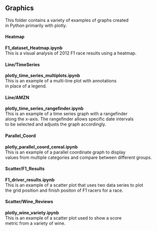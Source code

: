 ## Graphics  
This folder contains a variety of examples of graphs created  
in Python primarily with plotly. 

#### Heatmap  
**F1_dataset_Heatmap.ipynb**  
This is a visual analysis of 2012 F1 race results using a heatmap.  

#### Line/TimeSeries 
**plotly_time_series_multiplots.ipynb**  
This is an example of a multi-line plot with annotations  
in place of a legend.   

#### Line/AMZN  
**plotly_time_series_rangefinder.ipynb**  
This is an example of a time series graph with a rangefinder  
along the x-axis. The rangefinder allows specific date intervals  
to be selected and adjusts the graph accordingly.  

#### Parallel_Coord  
**plotly_parallel_coord_cereal.ipynb**  
This is an example of a parallel coordinate graph to display  
values from multiple categories and compare between different groups.  

#### Scatter/F1_Results  
**F1_driver_results.ipynb**  
This is an example of a scatter plot that uses two data series to plot  
the grid position and finish positon of F1 racers for a race.  


#### Scatter/Wine_Reviews
**plotly_wine_variety.ipynb**  
This is an example of a scatter plot used to show a score  
metric from a variety of wine. 


